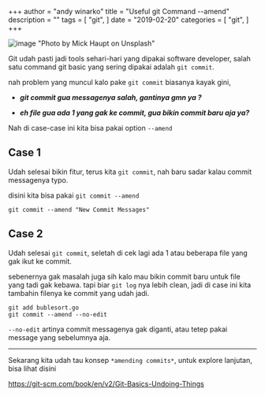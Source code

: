 +++
author = "andy winarko"
title = "Useful git Command --amend"
description = ""
tags = [
    "git",
]
date = "2019-02-20"
categories = [
    "git",
]
+++

![image](/img/book.jpg) "Photo by Mick Haupt on Unsplash"


Git udah pasti jadi tools sehari-hari yang dipakai software developer, salah satu command git basic yang sering dipakai adalah  `git commit`.

nah problem yang muncul kalo pake `git commit` biasanya kayak gini,

* ***git commit gua messagenya salah, gantinya gmn ya ?***

* ***eh file gua ada 1 yang gak ke commit, gua bikin commit baru aja ya?***

Nah di case-case ini kita bisa pakai option `--amend`

## Case 1

Udah selesai bikin fitur, terus kita `git commit`, nah baru sadar kalau commit messagenya typo. 

disini kita bisa pakai `git commit --amend`

```
git commit --amend "New Commit Messages"
```

## Case 2

Udah selesai `git commit`, seletah di cek lagi ada 1 atau beberapa file yang gak ikut ke commit.

sebenernya gak masalah juga sih kalo mau bikin commit baru untuk file yang tadi gak kebawa. tapi biar `git log` nya lebih clean, jadi di case ini kita tambahin filenya ke commit yang udah jadi.

```
git add bublesort.go
git commit --amend --no-edit
```

`--no-edit` artinya commit messagenya gak diganti, atau tetep pakai message yang sebelumnya aja.

---
Sekarang kita udah tau konsep `*amending commits*`, untuk explore lanjutan, bisa lihat disini 

https://git-scm.com/book/en/v2/Git-Basics-Undoing-Things
